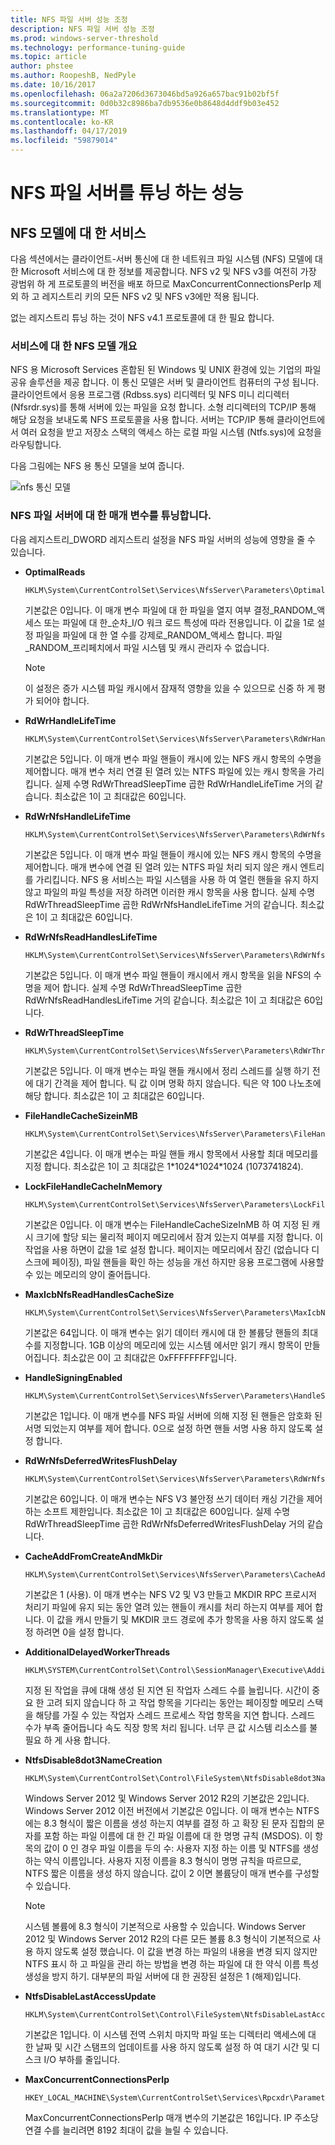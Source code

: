 ```yaml
---
title: NFS 파일 서버 성능 조정
description: NFS 파일 서버 성능 조정
ms.prod: windows-server-threshold
ms.technology: performance-tuning-guide
ms.topic: article
author: phstee
ms.author: RoopeshB, NedPyle
ms.date: 10/16/2017
ms.openlocfilehash: 06a2a7206d3673046bd5a926a657bac91b02bf5f
ms.sourcegitcommit: 0d0b32c8986ba7db9536e0b8648d4ddf9b03e452
ms.translationtype: MT
ms.contentlocale: ko-KR
ms.lasthandoff: 04/17/2019
ms.locfileid: "59879014"
---
```

# <a name="performance-tuning-nfs-file-servers"></a>NFS 파일 서버를 튜닝 하는 성능

## <a href="" id="servicesnfs"></a>NFS 모델에 대 한 서비스


다음 섹션에서는 클라이언트-서버 통신에 대 한 네트워크 파일 시스템 (NFS) 모델에 대 한 Microsoft 서비스에 대 한 정보를 제공합니다. NFS v2 및 NFS v3를 여전히 가장 광범위 하 게 프로토콜의 버전을 배포 하므로 MaxConcurrentConnectionsPerIp 제외 하 고 레지스트리 키의 모든 NFS v2 및 NFS v3에만 적용 됩니다.

없는 레지스트리 튜닝 하는 것이 NFS v4.1 프로토콜에 대 한 필요 합니다.

### <a name="service-for-nfs-model-overview"></a>서비스에 대 한 NFS 모델 개요

NFS 용 Microsoft Services 혼합된 된 Windows 및 UNIX 환경에 있는 기업의 파일 공유 솔루션을 제공 합니다. 이 통신 모델은 서버 및 클라이언트 컴퓨터의 구성 됩니다. 클라이언트에서 응용 프로그램 (Rdbss.sys) 리디렉터 및 NFS 미니 리디렉터 (Nfsrdr.sys)를 통해 서버에 있는 파일을 요청 합니다. 소형 리디렉터의 TCP/IP 통해 해당 요청을 보내도록 NFS 프로토콜을 사용 합니다. 서버는 TCP/IP 통해 클라이언트에서 여러 요청을 받고 저장소 스택의 액세스 하는 로컬 파일 시스템 (Ntfs.sys)에 요청을 라우팅합니다.

다음 그림에는 NFS 용 통신 모델을 보여 줍니다.

![nfs 통신 모델](../../media/perftune-guide-nfs-model.png)

### <a name="tuning-parameters-for-nfs-file-servers"></a>NFS 파일 서버에 대 한 매개 변수를 튜닝합니다.

다음 레지스트리\_DWORD 레지스트리 설정을 NFS 파일 서버의 성능에 영향을 줄 수 있습니다.

-   **OptimalReads**

    ```
    HKLM\System\CurrentControlSet\Services\NfsServer\Parameters\OptimalReads
    ```

    기본값은 0입니다. 이 매개 변수 파일에 대 한 파일을 열지 여부 결정\_RANDOM\_액세스 또는 파일에 대 한\_순차\_I/O 워크 로드 특성에 따라 전용입니다. 이 값을 1로 설정 파일을 파일에 대 한 열 수를 강제로\_RANDOM\_액세스 합니다. 파일\_RANDOM\_프리페치에서 파일 시스템 및 캐시 관리자 수 없습니다.

    >[!NOTE]
    > 이 설정은 증가 시스템 파일 캐시에서 잠재적 영향을 있을 수 있으므로 신중 하 게 평가 되어야 합니다.


-   **RdWrHandleLifeTime**

    ```
    HKLM\System\CurrentControlSet\Services\NfsServer\Parameters\RdWrHandleLifeTime
    ```

    기본값은 5입니다. 이 매개 변수 파일 핸들이 캐시에 있는 NFS 캐시 항목의 수명을 제어합니다. 매개 변수 처리 연결 된 열려 있는 NTFS 파일에 있는 캐시 항목을 가리킵니다. 실제 수명 RdWrThreadSleepTime 곱한 RdWrHandleLifeTime 거의 같습니다. 최소값은 1이 고 최대값은 60입니다.

-   **RdWrNfsHandleLifeTime**

    ```
    HKLM\System\CurrentControlSet\Services\NfsServer\Parameters\RdWrNfsHandleLifeTime
    ```

    기본값은 5입니다. 이 매개 변수 파일 핸들이 캐시에 있는 NFS 캐시 항목의 수명을 제어합니다. 매개 변수에 연결 된 열려 있는 NTFS 파일 처리 되지 않은 캐시 엔트리를 가리킵니다. NFS 용 서비스는 파일 시스템을 사용 하 여 열린 핸들을 유지 하지 않고 파일의 파일 특성을 저장 하려면 이러한 캐시 항목을 사용 합니다. 실제 수명 RdWrThreadSleepTime 곱한 RdWrNfsHandleLifeTime 거의 같습니다. 최소값은 1이 고 최대값은 60입니다.

-   **RdWrNfsReadHandlesLifeTime**

    ```
    HKLM\System\CurrentControlSet\Services\NfsServer\Parameters\RdWrNfsReadHandlesLifeTime
    ```

    기본값은 5입니다. 이 매개 변수 파일 핸들이 캐시에서 캐시 항목을 읽을 NFS의 수명을 제어 합니다. 실제 수명 RdWrThreadSleepTime 곱한 RdWrNfsReadHandlesLifeTime 거의 같습니다. 최소값은 1이 고 최대값은 60입니다.

-   **RdWrThreadSleepTime**

    ```
    HKLM\System\CurrentControlSet\Services\NfsServer\Parameters\RdWrThreadSleepTime
    ```

    기본값은 5입니다. 이 매개 변수는 파일 핸들 캐시에서 정리 스레드를 실행 하기 전에 대기 간격을 제어 합니다. 틱 값 이며 명확 하지 않습니다. 틱은 약 100 나노초에 해당 합니다. 최소값은 1이 고 최대값은 60입니다.

-   **FileHandleCacheSizeinMB**

    ```
    HKLM\System\CurrentControlSet\Services\NfsServer\Parameters\FileHandleCacheSizeinMB
    ```

    기본값은 4입니다. 이 매개 변수는 파일 핸들 캐시 항목에서 사용할 최대 메모리를 지정 합니다. 최소값은 1이 고 최대값은 1\*1024\*1024\*1024 (1073741824).

-   **LockFileHandleCacheInMemory**

    ```
    HKLM\System\CurrentControlSet\Services\NfsServer\Parameters\LockFileHandleCacheInMemory
    ```

    기본값은 0입니다. 이 매개 변수는 FileHandleCacheSizeInMB 하 여 지정 된 캐시 크기에 할당 되는 물리적 페이지 메모리에서 잠겨 있는지 여부를 지정 합니다. 이 작업을 사용 하면이 값을 1로 설정 합니다. 페이지는 메모리에서 잠긴 (없습니다 디스크에 페이징), 파일 핸들을 확인 하는 성능을 개선 하지만 응용 프로그램에 사용할 수 있는 메모리의 양이 줄어듭니다.

-   **MaxIcbNfsReadHandlesCacheSize**

    ```
    HKLM\System\CurrentControlSet\Services\NfsServer\Parameters\MaxIcbNfsReadHandlesCacheSize
    ```

    기본값은 64입니다. 이 매개 변수는 읽기 데이터 캐시에 대 한 볼륨당 핸들의 최대 수를 지정합니다. 1GB 이상의 메모리에 있는 시스템 에서만 읽기 캐시 항목이 만들어집니다. 최소값은 0이 고 최대값은 0xFFFFFFFF입니다.

-   **HandleSigningEnabled**

    ```
    HKLM\System\CurrentControlSet\Services\NfsServer\Parameters\HandleSigningEnabled
    ```

    기본값은 1입니다. 이 매개 변수를 NFS 파일 서버에 의해 지정 된 핸들은 암호화 된 서명 되었는지 여부를 제어 합니다. 0으로 설정 하면 핸들 서명 사용 하지 않도록 설정 합니다.

-   **RdWrNfsDeferredWritesFlushDelay**

    ```
    HKLM\System\CurrentControlSet\Services\NfsServer\Parameters\RdWrNfsDeferredWritesFlushDelay
    ```

    기본값은 60입니다. 이 매개 변수는 NFS V3 불안정 쓰기 데이터 캐싱 기간을 제어 하는 소프트 제한입니다. 최소값은 1이 고 최대값은 600입니다. 실제 수명 RdWrThreadSleepTime 곱한 RdWrNfsDeferredWritesFlushDelay 거의 같습니다.

-   **CacheAddFromCreateAndMkDir**

    ```
    HKLM\System\CurrentControlSet\Services\NfsServer\Parameters\CacheAddFromCreateAndMkDir
    ```

    기본값은 1 (사용). 이 매개 변수는 NFS V2 및 V3 만들고 MKDIR RPC 프로시저 처리기 파일에 유지 되는 동안 열려 있는 핸들이 캐시를 처리 하는지 여부를 제어 합니다. 이 값을 캐시 만들기 및 MKDIR 코드 경로에 추가 항목을 사용 하지 않도록 설정 하려면 0을 설정 합니다.

-   **AdditionalDelayedWorkerThreads**

    ```
    HKLM\SYSTEM\CurrentControlSet\Control\SessionManager\Executive\AdditionalDelayedWorkerThreads
    ```

    지정 된 작업을 큐에 대해 생성 된 지연 된 작업자 스레드 수를 늘립니다. 시간이 중요 한 고려 되지 않습니다 하 고 작업 항목을 기다리는 동안는 페이징할 메모리 스택을 해당를 가질 수 있는 작업자 스레드 프로세스 작업 항목을 지연 합니다. 스레드 수가 부족 줄어듭니다 속도 직장 항목 처리 됩니다. 너무 큰 값 시스템 리소스를 불필요 하 게 사용 합니다.

-   **NtfsDisable8dot3NameCreation**

    ```
    HKLM\System\CurrentControlSet\Control\FileSystem\NtfsDisable8dot3NameCreation
    ```

    Windows Server 2012 및 Windows Server 2012 R2의 기본값은 2입니다. Windows Server 2012 이전 버전에서 기본값은 0입니다. 이 매개 변수는 NTFS에는 8.3 형식이 짧은 이름을 생성 하는지 여부를 결정 하 고 확장 된 문자 집합의 문자를 포함 하는 파일 이름에 대 한 긴 파일 이름에 대 한 명명 규칙 (MSDOS). 이 항목의 값이 0 인 경우 파일 이름을 두의 수: 사용자 지정 하는 이름 및 NTFS를 생성 하는 약식 이름입니다. 사용자 지정 이름을 8.3 형식이 명명 규칙을 따르므로, NTFS 짧은 이름을 생성 하지 않습니다. 값이 2 이면 볼륨당이 매개 변수를 구성할 수 있습니다.

    >[!NOTE]
    > 시스템 볼륨에 8.3 형식이 기본적으로 사용할 수 있습니다. Windows Server 2012 및 Windows Server 2012 R2의 다른 모든 볼륨 8.3 형식이 기본적으로 사용 하지 않도록 설정 했습니다. 이 값을 변경 하는 파일의 내용을 변경 되지 않지만 NTFS 표시 하 고 파일을 관리 하는 방법을 변경 하는 파일에 대 한 약식 이름 특성 생성을 방지 하기. 대부분의 파일 서버에 대 한 권장된 설정은 1 (해제)입니다.


-   **NtfsDisableLastAccessUpdate**

    ```
    HKLM\System\CurrentControlSet\Control\FileSystem\NtfsDisableLastAccessUpdate
    ```

    기본값은 1입니다. 이 시스템 전역 스위치 마지막 파일 또는 디렉터리 액세스에 대 한 날짜 및 시간 스탬프의 업데이트를 사용 하지 않도록 설정 하 여 대기 시간 및 디스크 I/O 부하를 줄입니다.

-   **MaxConcurrentConnectionsPerIp**

    ```
    HKEY_LOCAL_MACHINE\System\CurrentControlSet\Services\Rpcxdr\Parameters\MaxConcurrentConnectionsPerIp
    ```

    MaxConcurrentConnectionsPerIp 매개 변수의 기본값은 16입니다. IP 주소당 연결 수를 늘리려면 8192 최대이 값을 늘릴 수 있습니다.
